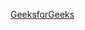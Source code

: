 [GeeksforGeeks](https://www.geeksforgeeks.org/find-maximum-level-sum-in-binary-tree-using-recursion/)
